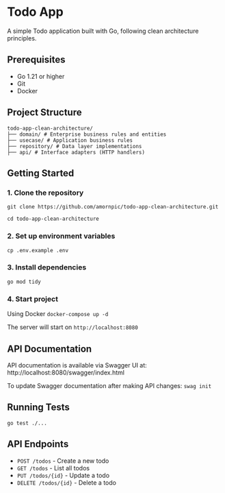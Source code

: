 # Todo App

A simple Todo application built with Go, following clean architecture principles.

## Prerequisites

- Go 1.21 or higher
- Git
- Docker

## Project Structure
```
todo-app-clean-architecture/
├── domain/ # Enterprise business rules and entities
├── usecase/ # Application business rules
├── repository/ # Data layer implementations
├── api/ # Interface adapters (HTTP handlers)
```

## Getting Started

### 1. Clone the repository
`git clone https://github.com/amornpic/todo-app-clean-architecture.git`

`cd todo-app-clean-architecture`

### 2. Set up environment variables
`cp .env.example .env`

### 3. Install dependencies
`go mod tidy`

### 4. Start project
Using Docker
`docker-compose up -d`

The server will start on `http://localhost:8080`

## API Documentation

API documentation is available via Swagger UI at:
http://localhost:8080/swagger/index.html

To update Swagger documentation after making API changes:
`swag init`

## Running Tests
`go test ./...`

## API Endpoints

- `POST /todos` - Create a new todo
- `GET /todos` - List all todos
- `PUT /todos/{id}` - Update a todo
- `DELETE /todos/{id}` - Delete a todo